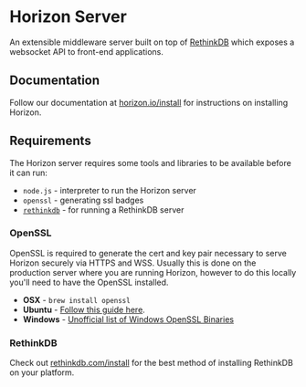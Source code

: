 # Horizon Server

An extensible middleware server built on top of [RethinkDB](https://github.com/rethinkdb/rethinkdb) which exposes a websocket API to front-end applications.

## Documentation

Follow our documentation at [horizon.io/install](https://horizon.io/install) for instructions on installing Horizon.

## Requirements
The Horizon server requires some tools and libraries to be available before it
can run:

 * `node.js` - interpreter to run the Horizon server
 * `openssl` - generating ssl badges
 * [`rethinkdb`](https://github.com/rethinkdb/rethinkdb) - for running a RethinkDB server

### OpenSSL

OpenSSL is required to generate the cert and key pair necessary to serve Horizon securely via HTTPS and WSS. Usually this is done on the production server where you are running Horizon, however to do this locally you'll need to have the OpenSSL installed.

* **OSX**    - `brew install openssl`
* **Ubuntu** -  [Follow this guide here](https://help.ubuntu.com/community/OpenSSL#Practical_OpenSSL_Usage).
* **Windows** - [Unofficial list of Windows OpenSSL Binaries](https://wiki.openssl.org/index.php/Binaries)

### RethinkDB

Check out [rethinkdb.com/install](https://rethinkdb.com/install) for the best method of installing RethinkDB on your platform.

